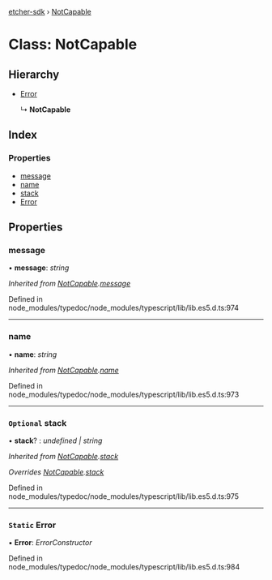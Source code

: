 [etcher-sdk](../README.md) › [NotCapable](notcapable.md)

# Class: NotCapable

## Hierarchy

* [Error](notcapable.md#static-error)

  ↳ **NotCapable**

## Index

### Properties

* [message](notcapable.md#message)
* [name](notcapable.md#name)
* [stack](notcapable.md#optional-stack)
* [Error](notcapable.md#static-error)

## Properties

###  message

• **message**: *string*

*Inherited from [NotCapable](notcapable.md).[message](notcapable.md#message)*

Defined in node_modules/typedoc/node_modules/typescript/lib/lib.es5.d.ts:974

___

###  name

• **name**: *string*

*Inherited from [NotCapable](notcapable.md).[name](notcapable.md#name)*

Defined in node_modules/typedoc/node_modules/typescript/lib/lib.es5.d.ts:973

___

### `Optional` stack

• **stack**? : *undefined | string*

*Inherited from [NotCapable](notcapable.md).[stack](notcapable.md#optional-stack)*

*Overrides [NotCapable](notcapable.md).[stack](notcapable.md#optional-stack)*

Defined in node_modules/typedoc/node_modules/typescript/lib/lib.es5.d.ts:975

___

### `Static` Error

▪ **Error**: *ErrorConstructor*

Defined in node_modules/typedoc/node_modules/typescript/lib/lib.es5.d.ts:984
